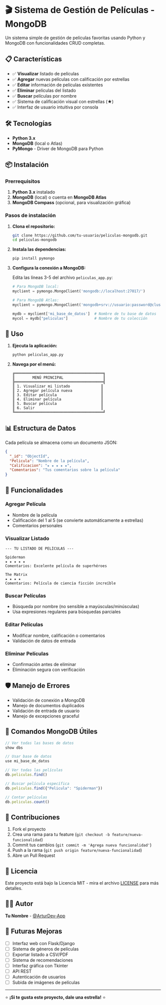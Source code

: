 # 🎬 Sistema de Gestión de Películas - MongoDB

Un sistema simple de gestión de películas favoritas usando Python y MongoDB con funcionalidades CRUD completas.

## 📋 Características

- ✅ **Visualizar** listado de películas
- ✅ **Agregar** nuevas películas con calificación por estrellas
- ✅ **Editar** información de películas existentes
- ✅ **Eliminar** películas del listado
- ✅ **Buscar** películas por nombre
- ✅ Sistema de calificación visual con estrellas (★)
- ✅ Interfaz de usuario intuitiva por consola

## 🛠️ Tecnologías

- **Python 3.x**
- **MongoDB** (local o Atlas)
- **PyMongo** - Driver de MongoDB para Python

## 📦 Instalación

### Prerrequisitos

1. **Python 3.x** instalado
2. **MongoDB** (local) o cuenta en **MongoDB Atlas**
3. **MongoDB Compass** (opcional, para visualización gráfica)

### Pasos de instalación

1. **Clona el repositorio:**
   ```bash
   git clone https://github.com/tu-usuario/peliculas-mongodb.git
   cd peliculas-mongodb
   ```

2. **Instala las dependencias:**
   ```bash
   pip install pymongo
   ```

3. **Configura la conexión a MongoDB:**
   
   Edita las líneas 3-5 del archivo `peliculas_app.py`:
   
   ```python
   # Para MongoDB local:
   myclient = pymongo.MongoClient('mongodb://localhost:27017/')
   
   # Para MongoDB Atlas:
   myclient = pymongo.MongoClient('mongodb+srv://usuario:password@cluster.mongodb.net/')
   
   mydb = myclient['mi_base_de_datos']  # Nombre de tu base de datos
   mycol = mydb["peliculas"]            # Nombre de tu colección
   ```

## 🚀 Uso

1. **Ejecuta la aplicación:**
   ```bash
   python peliculas_app.py
   ```

2. **Navega por el menú:**
   ```
   ╔════════════════════════════════════════╗
   ║        MENÚ PRINCIPAL                  ║
   ╠════════════════════════════════════════╣
   ║ 1. Visualizar mi listado              ║
   ║ 2. Agregar película nueva             ║
   ║ 3. Editar película                    ║
   ║ 4. Eliminar película                  ║
   ║ 5. Buscar película                    ║
   ║ 6. Salir                              ║
   ╚════════════════════════════════════════╝
   ```

## 📊 Estructura de Datos

Cada película se almacena como un documento JSON:

```json
{
  "_id": "ObjectId",
  "Pelicula": "Nombre de la película",
  "Calificacion": "★ ★ ★ ★ ★",
  "Comentarios": "Tus comentarios sobre la película"
}
```

## 🔧 Funcionalidades

### Agregar Película
- Nombre de la película
- Calificación del 1 al 5 (se convierte automáticamente a estrellas)
- Comentarios personales

### Visualizar Listado
```
--- TU LISTADO DE PELÍCULAS ---

Spiderman
★ ★ ★ ★ ★
Comentarios: Excelente película de superhéroes

The Matrix
★ ★ ★ ★
Comentarios: Película de ciencia ficción increíble
```

### Buscar Películas
- Búsqueda por nombre (no sensible a mayúsculas/minúsculas)
- Usa expresiones regulares para búsquedas parciales

### Editar Películas
- Modificar nombre, calificación o comentarios
- Validación de datos de entrada

### Eliminar Películas
- Confirmación antes de eliminar
- Eliminación segura con verificación

## 🛡️ Manejo de Errores

- Validación de conexión a MongoDB
- Manejo de documentos duplicados
- Validación de entrada de usuario
- Manejo de excepciones graceful

## 📝 Comandos MongoDB Útiles

```javascript
// Ver todas las bases de datos
show dbs

// Usar base de datos
use mi_base_de_datos

// Ver todas las películas
db.peliculas.find()

// Buscar película específica
db.peliculas.find({"Pelicula": "Spiderman"})

// Contar películas
db.peliculas.count()
```

## 🤝 Contribuciones

1. Fork el proyecto
2. Crea una rama para tu feature (`git checkout -b feature/nueva-funcionalidad`)
3. Commit tus cambios (`git commit -m 'Agrega nueva funcionalidad'`)
4. Push a la rama (`git push origin feature/nueva-funcionalidad`)
5. Abre un Pull Request

## 📄 Licencia

Este proyecto está bajo la Licencia MIT - mira el archivo [LICENSE](LICENSE) para más detalles.

## 👨‍💻 Autor

**Tu Nombre** - [@ArturDev-App](https://github.com/ArturDev-App)

## 🔮 Futuras Mejoras

- [ ] Interfaz web con Flask/Django
- [ ] Sistema de géneros de películas
- [ ] Exportar listado a CSV/PDF
- [ ] Sistema de recomendaciones
- [ ] Interfaz gráfica con Tkinter
- [ ] API REST
- [ ] Autenticación de usuarios
- [ ] Subida de imágenes de películas

---

⭐ **¡Si te gusta este proyecto, dale una estrella!** ⭐
